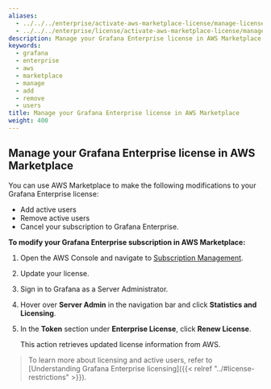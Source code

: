 ```yaml
---
aliases:
  - ../../../enterprise/activate-aws-marketplace-license/manage-license-in-aws-marketplace/
  - ../../../enterprise/license/activate-aws-marketplace-license/manage-license-in-aws-marketplace/
description: Manage your Grafana Enterprise license in AWS Marketplace
keywords:
  - grafana
  - enterprise
  - aws
  - marketplace
  - manage
  - add
  - remove
  - users
title: Manage your Grafana Enterprise license in AWS Marketplace
weight: 400
---
```


## Manage your Grafana Enterprise license in AWS Marketplace

You can use AWS Marketplace to make the following modifications to your Grafana Enterprise license:

- Add active users
- Remove active users
- Cancel your subscription to Grafana Enterprise.

**To modify your Grafana Enterprise subscription in AWS Marketplace:**

1. Open the AWS Console and navigate to [Subscription Management](https://console.aws.amazon.com/marketplace/home/subscriptions#/subscriptions).

1. Update your license.

1. Sign in to Grafana as a Server Administrator.

1. Hover over **Server Admin** in the navigation bar and click **Statistics and Licensing**.

1. In the **Token** section under **Enterprise License**, click **Renew License**.

   This action retrieves updated license information from AWS.

> To learn more about licensing and active users, refer to [Understanding Grafana Enterprise licensing]({{< relref "../#license-restrictions" >}}).
